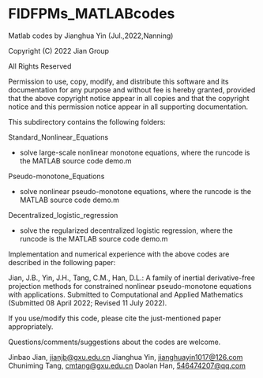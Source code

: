 # FIDFPMs_MATLABcodes
Matlab codes by Jianghua Yin (Jul.,2022,Nanning)

Copyright (C) 2022 Jian Group

All Rights Reserved

Permission to use, copy, modify, and distribute this software and
its documentation for any purpose and without fee is hereby
granted, provided that the above copyright notice appear in all
copies and that the copyright notice and this
permission notice appear in all supporting documentation.      

This subdirectory contains the following folders:

Standard_Nonlinear_Equations        
- solve large-scale nonlinear monotone equations, where the runcode is the MATLAB source code demo.m

Pseudo-monotone_Equations       
- solve nonlinear pseudo-monotone equations, where the runcode is the MATLAB source code demo.m

Decentralized_logistic_regression      
- solve the regularized decentralized logistic regression, where the runcode is the MATLAB source code demo.m

Implementation and numerical experience with the above codes are described in the following paper: 

Jian, J.B., Yin, J.H., Tang, C.M., Han, D.L.: A family of inertial derivative-free projection 
methods for constrained nonlinear pseudo-monotone equations with applications. 
Submitted to Computational and Applied Mathematics (Submitted 08 April 2022; Revised 11 July 2022).

If you use/modify this code, please cite the just-mentioned paper appropriately.

Questions/comments/suggestions about the codes are welcome.  

Jinbao Jian, jianjb@gxu.edu.cn
Jianghua Yin, jianghuayin1017@126.com
Chuniming Tang, cmtang@gxu.edu.cn
Daolan Han, 546474207@qq.com
